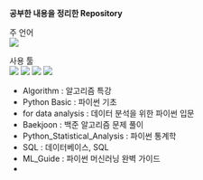 **공부한 내용을 정리한 Repository**   



주 언어  
<img src="https://img.shields.io/badge/Python-3766AB?style=flat-square&logo=Python&logoColor=white"/></a>

사용 툴  
<img src="https://img.shields.io/badge/Pycharm-000000?style=flat-square&logo=Pycharm&logoColor=white"/></a>
<img src="https://img.shields.io/badge/Jupyter-F37626?style=flat-square&logo=Jupyter&logoColor=white"/></a>
<img src="https://img.shields.io/badge/Google Colab-F9AB00?style=flat-square&logo=googleColab&logoColor=white"/></a>
<img src="https://img.shields.io/badge/VScode-007ACC?style=flat-square&logo=VisualStudioCode&logoColor=white"/></a>

- Algorithm : 알고리즘 특강
- Python Basic : 파이썬 기초
- for data analysis : 데이터 분석을 위한 파이썬 입문
- Baekjoon : 백준 알고리즘 문제 풀이
- Python_Statistical_Analysis : 파이썬 통계학
- SQL : 데이터베이스, SQL
- ML_Guide : 파이썬 머신러닝 완벽 가이드
- 
